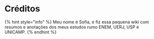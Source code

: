 # Créditos

{% hint style="info" %}
Meu nome é Sofia, e fiz essa pequena wiki com resumos e anotações dos meus estudos rumo ENEM, UERJ, USP e UNICAMP.
{% endhint %}
